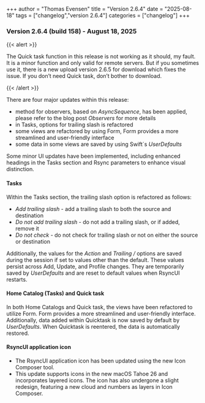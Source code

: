+++
author = "Thomas Evensen"
title = "Version 2.6.4"
date = "2025-08-18"
tags = ["changelog","version 2.6.4"]
categories = ["changelog"]
+++

### Version 2.6.4 (build 158) - August 18, 2025

{{< alert >}}

The Quick task function in this release is not working as it should, my fault. It is a minor function and only valid for remote servers. But if you sometimes use it, there is a new upload version 2.6.5 for download which fixes the issue. If you don’t need Quick task, don’t bother to download.

{{< /alert >}}

There are four major updates within this release:

- method for observers, based on *AsyncSequence*, has been applied, please refer to the blog post *Observers* for more details
- in Tasks, options for trailing slash is refactored
- some views are refactored by using Form, Form provides a more streamlined and user-friendly interface
- some data in some views are saved by using Swift´s *UserDefaults*

Some minor UI updates have been implemented, including enhanced headings in the Tasks section and Rsync parameters to enhance visual distinction. 

#### Tasks 

Within the Tasks section, the trailing slash option is refactored as follows:

- *Add trailing slash* - add a trailing slash to both the source and destination
- *Do not add trailing slash* - do not add a trailing slash, or if added, remove it
- *Do not check* - do not check for trailing slash or not on either the source or destination

Additionally, the values for the *Action* and *Trailing /* options are saved during the session if set to values other than the default. These values persist across Add, Update, and Profile changes. They are temporarily saved by *UserDefaults* and are reset to default values when RsyncUI restarts.

#### Home Catalog (Tasks) and Quick task

In both Home Catalogs and Quick task, the views have been refactored to utilize Form. Form provides a more streamlined and user-friendly interface. Additionally, data added within Quicktask is now saved by default by *UserDefaults*. When Quicktask is reentered, the data is automatically restored.

#### RsyncUI application icon

- The RsyncUI application icon has been updated using the new Icon Composer tool.
- This update supports icons in the new macOS Tahoe 26 and incorporates layered icons. The icon has also undergone a slight redesign, featuring a new cloud and numbers as layers in Icon Composer.